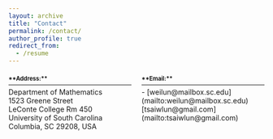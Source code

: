```yaml
---
layout: archive
title: "Contact"
permalink: /contact/
author_profile: true
redirect_from:
  - /resume
---
```

<div style="margin-bottom: 20px; display: block;"></div>

<div style="display: flex; justify-content: space-between;">

  <div style="flex-basis: 48%;">
    <span style="font-size: 0.8em; font-weight: bold;">**Address:**</span>
    <hr style="margin: 5px 0;">
    Department of Mathematics<br>
    1523 Greene Street<br>
    LeConte College Rm 450<br>
    University of South Carolina<br>
    Columbia, SC 29208, USA
  </div>

  <div style="flex-basis: 48%;">
    <span style="font-size: 0.8em; font-weight: bold;">**Email:**</span>
    <hr style="margin: 5px 0;">
    - [weilun@mailbox.sc.edu](mailto:weilun@mailbox.sc.edu)  
      [tsaiwlun@gmail.com](mailto:tsaiwlun@gmail.com)
  </div>

</div>
